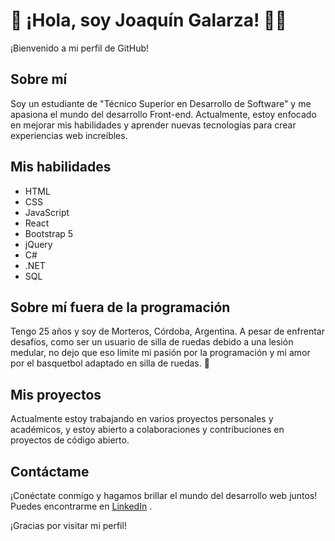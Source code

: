 # 👋 ¡Hola, soy Joaquín Galarza! 👨‍💻

¡Bienvenido a mi perfil de GitHub!

## Sobre mí
Soy un estudiante de "Técnico Superior en Desarrollo de Software" y me apasiona el mundo del desarrollo Front-end. Actualmente, estoy enfocado en mejorar mis habilidades y aprender nuevas tecnologías para crear experiencias web increíbles.

## Mis habilidades
- HTML
- CSS
- JavaScript
- React
- Bootstrap 5
- jQuery
- C#
- .NET
- SQL

## Sobre mí fuera de la programación
Tengo 25 años y soy de Morteros, Córdoba, Argentina. A pesar de enfrentar desafíos, como ser un usuario de silla de ruedas debido a una lesión medular, no dejo que eso limite mi pasión por la programación y mi amor por el basquetbol adaptado en silla de ruedas. 🏀

## Mis proyectos
Actualmente estoy trabajando en varios proyectos personales y académicos, y estoy abierto a colaboraciones y contribuciones en proyectos de código abierto.

## Contáctame
¡Conéctate conmigo y hagamos brillar el mundo del desarrollo web juntos! Puedes encontrarme en [LinkedIn]([https://www.linkedin.com/in/tu-perfil-de-linkedin/](https://www.linkedin.com/in/joaquin-galarza-50753a23a/)) .

¡Gracias por visitar mi perfil!

